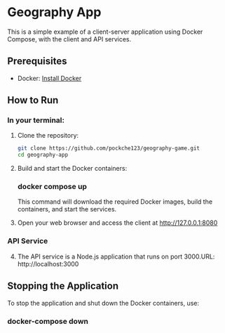 # Geography App

This is a simple example of a client-server application using Docker Compose, with the client and API services.

## Prerequisites

- Docker: [Install Docker](https://docs.docker.com/get-docker/)

## How to Run

### In  your terminal:

1. Clone the repository:

   ```bash
   git clone https://github.com/pockche123/geography-game.git
   cd geography-app
   ```

2. Build and start the Docker containers: 

   ### docker compose up

   This command will download the required Docker images, build the containers, and start the services.

3. Open your web browser and access the client at http://127.0.0.1:8080


### API Service
4. The API service is a Node.js application that runs on port 3000.URL: http://localhost:3000


## Stopping the Application
To stop the application and shut down the Docker containers, use:

### docker-compose down



